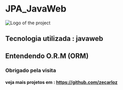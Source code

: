 # JPA_JavaWeb

![Logo of the project](https://www.educative.io/api/edpresso/shot/4572212776402944/image/6018355762823168)

## Tecnologia utilizada : javaweb

## Entendendo O.R.M (ORM)
### Obrigado pela visita 

#### veja mais projetos em : https://github.com/zecarloz

